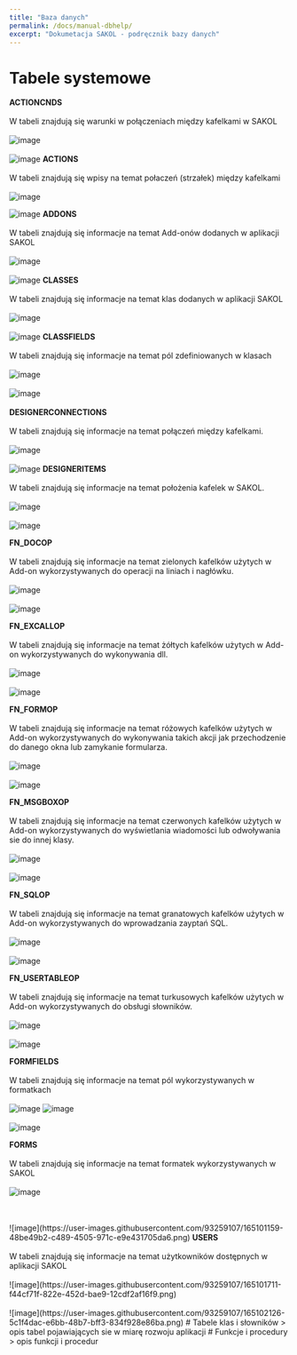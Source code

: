 ```yaml
---
title: "Baza danych"
permalink: /docs/manual-dbhelp/
excerpt: "Dokumetacja SAKOL - podręcznik bazy danych"
---
```


# Tabele systemowe
<strong> ACTIONCNDS </strong>
<br>
<br>
W tabeli znajdują się warunki w połączeniach między kafelkami w SAKOL
<br>
<br>
![image](https://user-images.githubusercontent.com/93259107/164467465-49b4fa6c-3827-418d-bc17-ace65e20f38c.png)
<br>
<br>
![image](https://user-images.githubusercontent.com/93259107/164465060-38bd0f30-aec3-4c6c-8494-312c675242b4.png)
<strong> ACTIONS </strong>
<br>
<br>
W tabeli znajdują się wpisy na temat połaczeń (strzałek) między kafelkami
<br>
<br>
![image](https://user-images.githubusercontent.com/93259107/164468037-828108a6-1de0-43df-8934-145be4b5521c.png)

![image](https://user-images.githubusercontent.com/93259107/164466880-3c3e1d1f-6886-4478-814d-654ed58baeeb.png)
<strong> ADDONS </strong>
<br>
<br>
W tabeli znajdują się informacje na temat Add-onów dodanych w aplikacji SAKOL
<br>
<br>
![image](https://user-images.githubusercontent.com/93259107/164470387-b8520ea2-ed5b-4669-879d-583bd8851369.png)
<br>
<br>
![image](https://user-images.githubusercontent.com/93259107/164470446-34815bb3-9506-45ec-8b0f-6f4523c6ba33.png)
<strong> CLASSES </strong>
<br>
<br>
W tabeli znajdują się informacje na temat klas dodanych w aplikacji SAKOL
<br>
<br>
![image](https://user-images.githubusercontent.com/93259107/165076719-e55b8430-a9d2-4546-8f78-6caddd73a99d.png)
<br>
<br>
![image](https://user-images.githubusercontent.com/93259107/165076798-429ed0c1-202a-4cd9-9d3e-6bd416bca140.png)
<strong> CLASSFIELDS </strong>
<br>
<br>
W tabeli znajdują się informacje na temat pól zdefiniowanych w klasach 
<br>
<br>
![image](https://user-images.githubusercontent.com/93259107/165078990-88bef66c-6def-43ab-b375-53fa2c9c6867.png)
<br>
<br>
![image](https://user-images.githubusercontent.com/93259107/165079047-46aebb3f-62a7-4c74-a0d6-2475abcd0cab.png)
<br>
<br>
<strong> DESIGNERCONNECTIONS </strong>
<br>
<br>
W tabeli znajdują się informacje na temat połączeń między kafelkami. 
<br>
<br>
![image](https://user-images.githubusercontent.com/93259107/165083508-60177566-ad95-4dca-afc1-52029762874a.png)
<br>
<br>
![image](https://user-images.githubusercontent.com/93259107/165083596-d9e67535-030a-4ac3-b389-b42e2bf0a178.png)
<strong> DESIGNERITEMS </strong>
<br>
<br>
W tabeli znajdują się informacje na temat położenia kafelek w SAKOL. 
<br>
<br>
![image](https://user-images.githubusercontent.com/93259107/165084574-951422f6-4ecf-4390-88e9-fb4823ceb5cc.png)
<br>
<br>
![image](https://user-images.githubusercontent.com/93259107/165084627-f3d1ab0f-8409-4bce-898d-e6711d57a70d.png)

<strong> FN_DOCOP </strong>
<br>
<br>
W tabeli znajdują się informacje na temat zielonych kafelków użytych w Add-on wykorzystywanych do operacji na liniach i nagłówku. 
<br>
<br>
![image](https://user-images.githubusercontent.com/93259107/165086026-241979c1-5891-4cda-9fce-c5e0cbf2a109.png)
<br>
<br>
![image](https://user-images.githubusercontent.com/93259107/165086084-98791e4c-1ed8-4c7f-8e5c-ad315221df5a.png)

<strong> FN_EXCALLOP </strong>
<br>
<br>
W tabeli znajdują się informacje na temat żółtych kafelków użytych w Add-on wykorzystywanych do wykonywania dll. 
<br>
<br>
![image](https://user-images.githubusercontent.com/93259107/165096110-8cf34ac8-23af-4faa-a181-38d00902253f.png)
<br>
<br>
![image](https://user-images.githubusercontent.com/93259107/165096209-09e40eec-1b17-4d2a-961a-25dd837020bc.png)

<strong> FN_FORMOP </strong>
<br>
<br>
W tabeli znajdują się informacje na temat różowych kafelków użytych w Add-on wykorzystywanych do wykonywania takich akcji jak przechodzenie do danego okna lub zamykanie formularza. 
<br>
<br>
![image](https://user-images.githubusercontent.com/93259107/165096651-c20344eb-f370-4879-ab52-d770311bc619.png)
<br>
<br>
![image](https://user-images.githubusercontent.com/93259107/165096713-2e0b170a-0deb-4bcd-92b5-85c20b5e70ce.png)

<strong> FN_MSGBOXOP </strong>
<br>
<br>
W tabeli znajdują się informacje na temat czerwonych kafelków użytych w Add-on wykorzystywanych do wyświetlania wiadomości lub odwoływania sie do innej klasy. 
<br>
<br>
![image](https://user-images.githubusercontent.com/93259107/165097222-fd4c03a7-d337-4bfe-90ab-c0366e7c77b1.png)
<br>
<br>
![image](https://user-images.githubusercontent.com/93259107/165097355-dac76d27-fecf-4ff7-b5ac-863988c3c5b5.png)

<strong> FN_SQLOP </strong>
<br>
<br>
W tabeli znajdują się informacje na temat granatowych kafelków użytych w Add-on wykorzystywanych do wprowadzania zayptań SQL.
<br>
<br>
![image](https://user-images.githubusercontent.com/93259107/165097807-a3d78d9a-e889-4022-adb5-ec8f1ce7651b.png)
<br>
<br>
![image](https://user-images.githubusercontent.com/93259107/165097857-53b5909e-fb65-44c9-99d5-1d269aa0440f.png)

<strong> FN_USERTABLEOP </strong>
<br>
<br>
W tabeli znajdują się informacje na temat turkusowych kafelków użytych w Add-on wykorzystywanych do obsługi słowników.
<br>
<br>
![image](https://user-images.githubusercontent.com/93259107/165099421-866b2383-30a2-4090-b345-03e43c28723c.png)
<br>
<br>
![image](https://user-images.githubusercontent.com/93259107/165099481-e2aefbe6-898f-4128-82fe-c14cbdc5f52e.png)

<strong> FORMFIELDS </strong>
<br>
<br>
W tabeli znajdują się informacje na temat pól wykorzystywanych w formatkach
<br>
<br>
![image](https://user-images.githubusercontent.com/93259107/165100589-d72f28dd-644f-4dc3-a8ce-965bb4c8aed9.png)
![image](https://user-images.githubusercontent.com/93259107/165100644-60b0892a-a178-4c16-97d2-41574ee1a463.png)
<br>
<br>
![image](https://user-images.githubusercontent.com/93259107/165100877-082527c8-b499-4272-8db8-cc51b70f984d.png)

<strong> FORMS </strong>
<br>
<br>
W tabeli znajdują się informacje na temat formatek wykorzystywanych w SAKOL
<br>
<br>
![image](https://user-images.githubusercontent.com/93259107/165101093-7e8df105-0048-4d6e-80a2-21d382b56665.png)

<br>
<br>
![image](https://user-images.githubusercontent.com/93259107/165101159-48be49b2-c489-4505-971c-e9e431705da6.png)
<strong> USERS </strong>
<br>
<br>
W tabeli znajdują się informacje na temat użytkowników dostępnych w aplikacji SAKOL
<br>
<br>
![image](https://user-images.githubusercontent.com/93259107/165101711-f44cf71f-822e-452d-bae9-12cdf2af16f9.png)
<br>
<br>
![image](https://user-images.githubusercontent.com/93259107/165102126-5c1f4dac-e6bb-48b7-bff3-834f928e86ba.png)
# Tabele klas i słowników
> opis tabel pojawiających sie w miarę rozwoju aplikacji
# Funkcje i procedury
> opis funkcji i procedur

